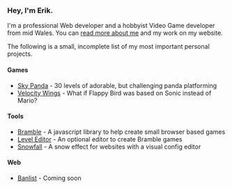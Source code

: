 ### Hey, I'm Erik.

I'm a professional Web developer and a hobbyist Video Game developer from mid Wales. You can [read more about me](http://erikwatson.me) and my work on my website. 

The following is a small, incomplete list of my most important personal projects.


#### Games 

  - [Sky Panda](https://bumblebirds.itch.io/sky-panda) - 30 levels of adorable, but challenging panda platforming
  - [Velocity Wings](https://bumblebirds.itch.io/velocity-wings) - What if Flappy Bird was based on Sonic instead of Mario? 


#### Tools 

  - [Bramble](https://github.com/erikwatson/Bramble) - A javascript library to help create small browser based games 
  - [Level Editor](https://github.com/erikwatson/Level-Editor) - An optional editor to create Bramble games 
  - [Snowfall](https://github.com/erikwatson/snowfall.js) - A snow effect for websites with a visual config editor 


#### Web

  - [Banlist](https://banlist.net) - Coming soon 
